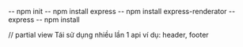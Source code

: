 -- npm init
-- npm install express
-- npm install express-renderator
-- express
-- npm install 

// partial view
Tái sử dụng nhiều lần 1 api ví dụ: header, footer